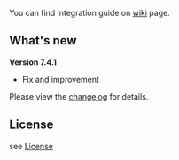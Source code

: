 You can find integration guide on [wiki](https://loopme-ltd.gitbook.io/docs-public/loopme-ios-sdk) page.

## What's new ##

**Version 7.4.1**

- Fix and improvement

Please view the [changelog](CHANGELOG.md) for details.

## License ##

see [License](LICENSE.md)
